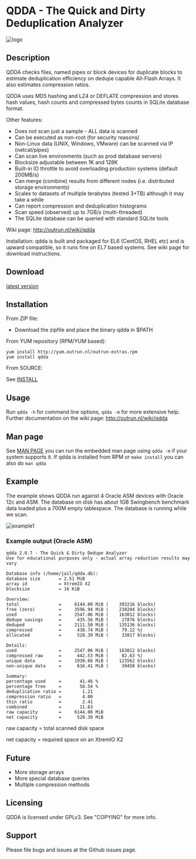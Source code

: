 QDDA - The Quick and Dirty Deduplication Analyzer
======================

![logo](https://github.com/outrunnl/qdda/blob/master/pics/qdda.png)

## Description
QDDA checks files, named pipes or block devices for duplicate blocks to estimate 
deduplication efficiency on dedupe capable All-Flash Arrays. 
It also estimates compression ratios.

QDDA uses MD5 hashing and LZ4 or DEFLATE compression and stores hash values,
hash counts and compressed bytes counts in SQLite database format.

Other features:

- Does not scan just a sample - ALL data is scanned
- Can be executed as non-root (for security reasons)
- Non-Linux data (UNIX, Windows, VMware) can be scanned via IP (netcat/pipes)
- Can scan live environments (such as prod database servers)
- Blocksize adjustable between 1K and 128K
- Built-in IO throttle to avoid overloading production systems (default 200MB/s)
- Can merge (combine) results from different nodes (i.e. distributed storage environments)
- Scales to datasets of multiple terabytes (tested 3+TB) although it may take a while
- Can report compression and deduplication histograms
- Scan speed (observed) up to 7GB/s (multi-threaded)
- The SQLite database can be queried with standard SQLite tools

Wiki page: http://outrun.nl/wiki/qdda

Installation: qdda is built and packaged for EL6 (CentOS, RHEL etc) and is
upward compatible, so it runs fine on EL7 based systems.
See wiki page for download instructions.

## Download

[latest version](https://github.com/outrunnl/qdda/releases/latest)

## Installation

From ZIP file:
- Download the zipfile and place the binary qdda in $PATH

From YUM repository (RPM/YUM based):

```
yum install http://yum.outrun.nl/outrun-extras.rpm
yum install qdda
```

From SOURCE:

See [INSTALL](INSTALL.md)

## Usage

Run `qdda -h` for command line options, `qdda -m` for more extensive help.
Further documentation on the wiki page: http://outrun.nl/wiki/qdda

## Man page

See [MAN PAGE](doc/qdda.md)
you can run the embedded man page using `qdda -m` if your system supports it.
If qdda is installed from RPM or `make install` you can also do `man qdda`

## Example

The example shows QDDA run against 4 Oracle ASM devices
with Oracle 12c and ASM. The database on disk has about 
1GB Swingbench benchmark data loaded plus a 700M empty tablespace.
The database is running while we scan.

![example1](https://github.com/outrunnl/qdda-doc/blob/master/pics/qdda-demo.gif)

### Example output (Oracle ASM)

```
qdda 2.0.7 - The Quick & Dirty Dedupe Analyzer
Use for educational purposes only - actual array reduction results may vary

Database info (/home/jail/qdda.db):
database size       = 2.51 MiB
array id            = XtremIO X2
blocksize           = 16 KiB

Overview:
total               =     6144.00 MiB (    393216 blocks)
free (zero)         =     3596.94 MiB (    230204 blocks)
used                =     2547.06 MiB (    163012 blocks)
dedupe savings      =      435.56 MiB (     27876 blocks)
deduped             =     2111.50 MiB (    135136 blocks)
compressed          =      438.74 MiB (     79.22 %)
allocated           =      528.39 MiB (     33817 blocks)

Details:
used                =     2547.06 MiB (    163012 blocks)
compressed raw      =      442.53 MiB (     82.63 %)
unique data         =     1930.66 MiB (    123562 blocks)
non-unique data     =      616.41 MiB (     39450 blocks)

Summary:
percentage used     =       41.46 %
percentage free     =       58.54 %
deduplication ratio =        1.21
compression ratio   =        4.00
thin ratio          =        2.41
combined            =       11.63
raw capacity        =     6144.00 MiB
net capacity        =      528.39 MiB
```

raw capacity = total scanned disk space

net capacity = required space on an XtremIO X2

## Future
- More storage arrays
- More special database queries
- Multiple compression methods

## Licensing

QDDA is licensed under GPLv3. See "COPYING" for more info.

## Support

Please file bugs and issues at the Github issues page. 
